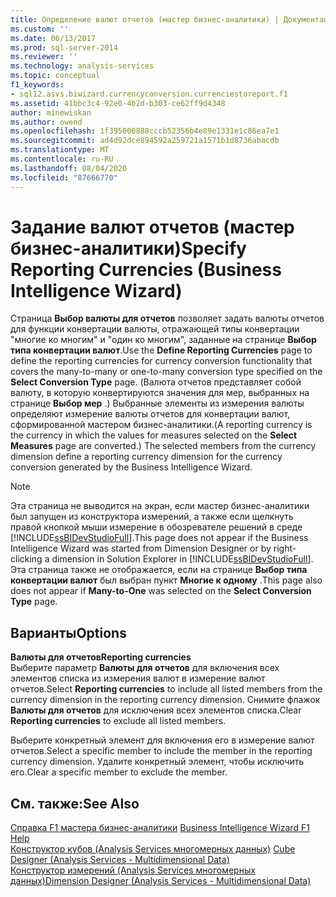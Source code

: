 ```yaml
---
title: Определение валют отчетов (мастер бизнес-аналитики) | Документация Майкрософт
ms.custom: ''
ms.date: 06/13/2017
ms.prod: sql-server-2014
ms.reviewer: ''
ms.technology: analysis-services
ms.topic: conceptual
f1_keywords:
- sql12.asvs.biwizard.currencyconversion.currenciestoreport.f1
ms.assetid: 41bbc3c4-92e0-4b2d-b303-ce62ff9d4348
author: minewiskan
ms.author: owend
ms.openlocfilehash: 1f395000888cccb52356b4e89e1331e1c86ea7e1
ms.sourcegitcommit: ad4d92dce894592a259721a1571b1d8736abacdb
ms.translationtype: MT
ms.contentlocale: ru-RU
ms.lasthandoff: 08/04/2020
ms.locfileid: "87666770"
---
```

# <a name="specify-reporting-currencies-business-intelligence-wizard"></a><span data-ttu-id="06728-102">Задание валют отчетов (мастер бизнес-аналитики)</span><span class="sxs-lookup"><span data-stu-id="06728-102">Specify Reporting Currencies (Business Intelligence Wizard)</span></span>
  <span data-ttu-id="06728-103">Страница **Выбор валюты для отчетов** позволяет задать валюты отчетов для функции конвертации валюты, отражающей типы конвертации "многие ко многим" и "один ко многим", заданные на странице **Выбор типа конвертации валют**.</span><span class="sxs-lookup"><span data-stu-id="06728-103">Use the **Define Reporting Currencies** page to define the reporting currencies for currency conversion functionality that covers the many-to-many or one-to-many conversion type specified on the **Select Conversion Type** page.</span></span> <span data-ttu-id="06728-104">(Валюта отчетов представляет собой валюту, в которую конвертируются значения для мер, выбранных на странице **Выбор мер** .) Выбранные элементы из измерения валюты определяют измерение валюты отчетов для конвертации валют, сформированной мастером бизнес-аналитики.</span><span class="sxs-lookup"><span data-stu-id="06728-104">(A reporting currency is the currency in which the values for measures selected on the **Select Measures** page are converted.) The selected members from the currency dimension define a reporting currency dimension for the currency conversion generated by the Business Intelligence Wizard.</span></span>  
  
> [!NOTE]  
>  <span data-ttu-id="06728-105">Эта страница не выводится на экран, если мастер бизнес-аналитики был запущен из конструктора измерений, а также если щелкнуть правой кнопкой мыши измерение в обозревателе решений в среде [!INCLUDE[ssBIDevStudioFull](../includes/ssbidevstudiofull-md.md)].</span><span class="sxs-lookup"><span data-stu-id="06728-105">This page does not appear if the Business Intelligence Wizard was started from Dimension Designer or by right-clicking a dimension in Solution Explorer in [!INCLUDE[ssBIDevStudioFull](../includes/ssbidevstudiofull-md.md)].</span></span> <span data-ttu-id="06728-106">Эта страница также не отображается, если на странице **Выбор типа конвертации валют** был выбран пункт **Многие к одному** .</span><span class="sxs-lookup"><span data-stu-id="06728-106">This page also does not appear if **Many-to-One** was selected on the **Select Conversion Type** page.</span></span>  
  
## <a name="options"></a><span data-ttu-id="06728-107">Варианты</span><span class="sxs-lookup"><span data-stu-id="06728-107">Options</span></span>  
 <span data-ttu-id="06728-108">**Валюты для отчетов**</span><span class="sxs-lookup"><span data-stu-id="06728-108">**Reporting currencies**</span></span>  
 <span data-ttu-id="06728-109">Выберите параметр **Валюты для отчетов** для включения всех элементов списка из измерения валют в измерение валют отчетов.</span><span class="sxs-lookup"><span data-stu-id="06728-109">Select **Reporting currencies** to include all listed members from the currency dimension in the reporting currency dimension.</span></span> <span data-ttu-id="06728-110">Снимите флажок **Валюты для отчетов** для исключения всех элементов списка.</span><span class="sxs-lookup"><span data-stu-id="06728-110">Clear **Reporting currencies** to exclude all listed members.</span></span>  
  
 <span data-ttu-id="06728-111">Выберите конкретный элемент для включения его в измерение валют отчетов.</span><span class="sxs-lookup"><span data-stu-id="06728-111">Select a specific member to include the member in the reporting currency dimension.</span></span> <span data-ttu-id="06728-112">Удалите конкретный элемент, чтобы исключить его.</span><span class="sxs-lookup"><span data-stu-id="06728-112">Clear a specific member to exclude the member.</span></span>  
  
## <a name="see-also"></a><span data-ttu-id="06728-113">См. также:</span><span class="sxs-lookup"><span data-stu-id="06728-113">See Also</span></span>  
 <span data-ttu-id="06728-114">[Справка F1 мастера бизнес-аналитики](business-intelligence-wizard-f1-help.md) </span><span class="sxs-lookup"><span data-stu-id="06728-114">[Business Intelligence Wizard F1 Help](business-intelligence-wizard-f1-help.md) </span></span>  
 <span data-ttu-id="06728-115">[Конструктор кубов &#40;Analysis Services многомерных данных&#41;](cube-designer-analysis-services-multidimensional-data.md) </span><span class="sxs-lookup"><span data-stu-id="06728-115">[Cube Designer &#40;Analysis Services - Multidimensional Data&#41;](cube-designer-analysis-services-multidimensional-data.md) </span></span>  
 [<span data-ttu-id="06728-116">Конструктор измерений &#40;Analysis Services многомерных данных&#41;</span><span class="sxs-lookup"><span data-stu-id="06728-116">Dimension Designer &#40;Analysis Services - Multidimensional Data&#41;</span></span>](dimension-designer-analysis-services-multidimensional-data.md)  
  
  
